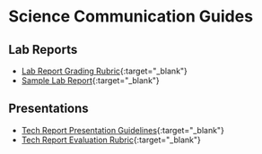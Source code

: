 # Science Communication Guides

## Lab Reports

+ [Lab Report Grading Rubric](images/labreportgradingrubric.pdf){:target="_blank"}
+ [Sample Lab Report](images/sample-lab-report.pdf){:target="_blank"}

## Presentations

+ [Tech Report Presentation Guidelines](images/TechReportOralPresentationGuidelines.pdf){:target="_blank"}
+ [Tech Report Evaluation Rubric](images/tech-report-evaluation.pdf){:target="_blank"}